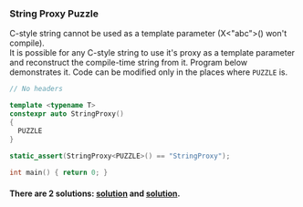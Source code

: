 ### String Proxy Puzzle

C-style string cannot be used as a template parameter (X<"abc">() won't compile).
</br>It is possible for any C-style string to use it's proxy as a template parameter and reconstruct the compile-time string from it.
Program below demonstrates it. Code can be modified only in the places where `PUZZLE` is.

```C++
// No headers

template <typename T> 
constexpr auto StringProxy()
{
  PUZZLE 
}

static_assert(StringProxy<PUZZLE>() == "StringProxy");
                                                           
int main() { return 0; }
```

#### There are 2 solutions: [solution](https://github.com/amarmer/String-Proxy-Puzzle/blob/master/Solution.cpp) and [solution](https://github.com/amarmer/String-Proxy-Puzzle/blob/cda8da364bf271a7c0d78ce5f893642cdaded4cc/recursive_function_array_extents.cpp).
